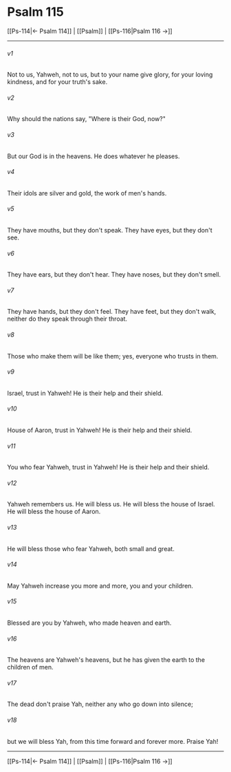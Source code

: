 # Psalm 115

[[Ps-114|← Psalm 114]] | [[Psalm]] | [[Ps-116|Psalm 116 →]]
***



###### v1 
Not to us, Yahweh, not to us, but to your name give glory, for your loving kindness, and for your truth's sake. 

###### v2 
Why should the nations say, "Where is their God, now?" 

###### v3 
But our God is in the heavens. He does whatever he pleases. 

###### v4 
Their idols are silver and gold, the work of men's hands. 

###### v5 
They have mouths, but they don't speak. They have eyes, but they don't see. 

###### v6 
They have ears, but they don't hear. They have noses, but they don't smell. 

###### v7 
They have hands, but they don't feel. They have feet, but they don't walk, neither do they speak through their throat. 

###### v8 
Those who make them will be like them; yes, everyone who trusts in them. 

###### v9 
Israel, trust in Yahweh! He is their help and their shield. 

###### v10 
House of Aaron, trust in Yahweh! He is their help and their shield. 

###### v11 
You who fear Yahweh, trust in Yahweh! He is their help and their shield. 

###### v12 
Yahweh remembers us. He will bless us. He will bless the house of Israel. He will bless the house of Aaron. 

###### v13 
He will bless those who fear Yahweh, both small and great. 

###### v14 
May Yahweh increase you more and more, you and your children. 

###### v15 
Blessed are you by Yahweh, who made heaven and earth. 

###### v16 
The heavens are Yahweh's heavens, but he has given the earth to the children of men. 

###### v17 
The dead don't praise Yah, neither any who go down into silence; 

###### v18 
but we will bless Yah, from this time forward and forever more. Praise Yah!

***
[[Ps-114|← Psalm 114]] | [[Psalm]] | [[Ps-116|Psalm 116 →]]
